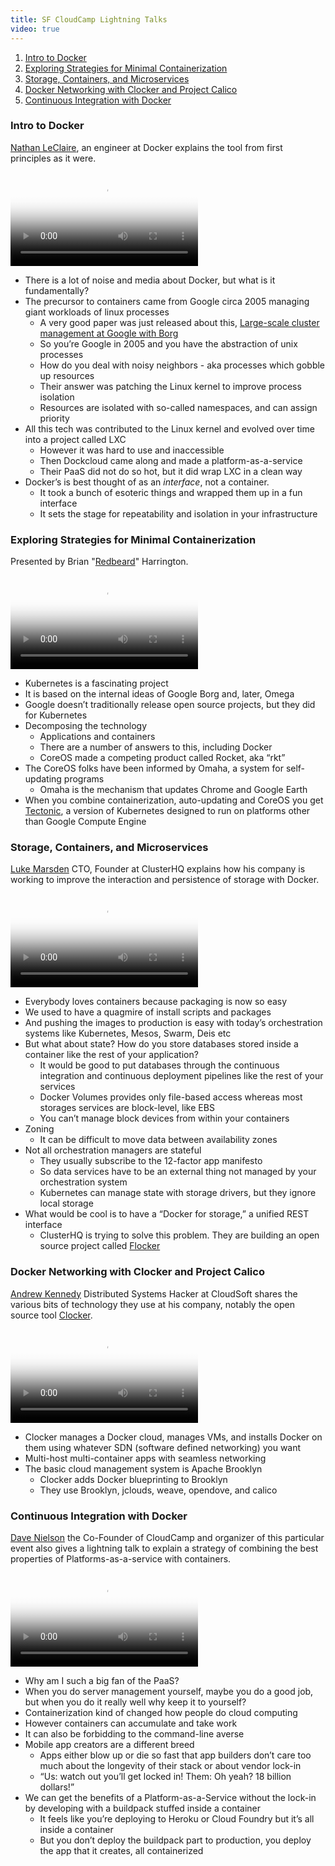 ```yaml
---
title: SF CloudCamp Lightning Talks
video: true
---
```


1. [Intro to Docker](#intro-to-docker)
2. [Exploring Strategies for Minimal Containerization](#exploring-strategies-for-minimal-containerization)
3. [Storage, Containers, and Microservices](#storage-containers-and-microservices)
4. [Docker Networking with Clocker and Project Calico](#docker-networking-with-clocker-and-project-calico)
5. [Continuous Integration with Docker](#continuous-integration-with-docker)

### Intro to Docker

[Nathan LeClaire](http://nathanleclaire.com/), an engineer at Docker explains the
tool from first principles as it were.

<div class="flowplayer" data-embed="false">
  <video src="http://player.vimeo.com/external/125381777.hd.mp4?s=9e70068e605126b306f77cb0be7d8a7a"
         poster="https://i.vimeocdn.com/video/515466205.png?mw=700"
  ></video>
</div>

* There is a lot of noise and media about Docker, but what is it fundamentally?
* The precursor to containers came from Google circa 2005 managing giant workloads of linux processes
    * A very good paper was just released about this, [Large-scale cluster management at Google with Borg](https://static.googleusercontent.com/media/research.google.com/en/us/pubs/archive/43438.pdf)
    * So you’re Google in 2005 and you have the abstraction of unix processes
    * How do you deal with noisy neighbors - aka processes which gobble up resources
    * Their answer was patching the Linux kernel to improve process isolation
    * Resources are isolated with so-called namespaces, and can assign priority
* All this tech was contributed to the Linux kernel and evolved over time into a project called LXC
    * However it was hard to use and inaccessible
    * Then Dockcloud came along and made a platform-as-a-service
    * Their PaaS did not do so hot, but it did wrap LXC in a clean way
* Docker’s is best thought of as an *interface*, not a container.
    * It took a bunch of esoteric things and wrapped them up in a fun interface
    * It sets the stage for repeatability and isolation in your infrastructure

### Exploring Strategies for Minimal Containerization

Presented by Brian "[Redbeard](http://www.brianredbeard.com/)" Harrington.

<div class="flowplayer" data-embed="false">
  <video src="http://player.vimeo.com/external/125385727.hd.mp4?s=175a6d052a48e690466d3c2c3b5f3dfa"
         poster="https://i.vimeocdn.com/video/515477269.png?mw=700"
  ></video>
</div>

* Kubernetes is a fascinating project
* It is based on the internal ideas of Google Borg and, later, Omega
* Google doesn’t traditionally release open source projects, but they did for Kubernetes
* Decomposing the technology
    * Applications and containers
    * There are a number of answers to this, including Docker
    * CoreOS made a competing product called Rocket, aka “rkt”
* The CoreOS folks have been informed by Omaha, a system for self-updating programs
    * Omaha is the mechanism that updates Chrome and Google Earth
* When you combine containerization, auto-updating and CoreOS you
  get [Tectonic](https://tectonic.com/), a version of Kubernetes
  designed to run on platforms other than Google Compute Engine

### Storage, Containers, and Microservices

[Luke Marsden](https://twitter.com/lmarsden) CTO, Founder at ClusterHQ
explains how his company is working to improve the interaction and
persistence of storage with Docker.

<div class="flowplayer" data-embed="false">
  <video src="http://player.vimeo.com/external/125409828.hd.mp4?s=b19c6ea1230404dbaadc5eb4e88e71e4"
         poster="https://i.vimeocdn.com/video/515499474.png?mw=700"
  ></video>
</div>

* Everybody loves containers because packaging is now so easy
* We used to have a quagmire of install scripts and packages
* And pushing the images to production is easy with today’s
  orchestration systems like Kubernetes, Mesos, Swarm, Deis etc
* But what about state? How do you store databases stored inside a
  container like the rest of your application?
    * It would be good to put databases through the continuous
      integration and continuous deployment pipelines like the rest
      of your services
    * Docker Volumes provides only file-based access whereas most
      storages services are block-level, like EBS
    * You can’t manage block devices from within your containers
* Zoning
    * It can be difficult to move data between availability zones
* Not all orchestration managers are stateful
    * They usually subscribe to the 12-factor app manifesto
    * So data services have to be an external thing not managed by your orchestration system
    * Kubernetes can manage state with storage drivers, but they ignore local storage
* What would be cool is to have a “Docker for storage,” a unified REST interface
    * ClusterHQ is trying to solve this problem. They are building
      an open source project called [Flocker](https://github.com/ClusterHQ/flocker)

### Docker Networking with Clocker and Project Calico

[Andrew Kennedy](https://twitter.com/grkvlt) Distributed Systems
Hacker at CloudSoft shares the various bits of technology they use
at his company, notably the open source tool
[Clocker](https://github.com/brooklyncentral/clocker).

<div class="flowplayer" data-embed="false">
  <video src="http://player.vimeo.com/external/125411064.hd.mp4?s=00c723162f77b8e68695572418948c38"
         poster="https://i.vimeocdn.com/video/515501140.png?mw=700"
  ></video>
</div>

* Clocker manages a Docker cloud, manages VMs, and installs Docker
  on them using whatever SDN (software defined networking) you want
* Multi-host multi-container apps with seamless networking
* The basic cloud management system is Apache Brooklyn
    * Clocker adds Docker blueprinting to Brooklyn
    * They use Brooklyn, jclouds, weave, opendove, and calico

### Continuous Integration with Docker

[Dave Nielson](https://twitter.com/davenielsen) the Co-Founder of
CloudCamp and organizer of this particular event also gives a
lightning talk to explain a strategy of combining the best properties
of Platforms-as-a-service with containers.

<div class="flowplayer" data-embed="false">
  <video src="http://player.vimeo.com/external/125385728.hd.mp4?s=637d5b8d46a95703612941d609c2377b"
         poster="https://i.vimeocdn.com/video/515473232.png?mw=700"
  ></video>
</div>

* Why am I such a big fan of the PaaS?
* When you do server management yourself, maybe you do a good job, but when you do it really well why keep it to yourself?
* Containerization kind of changed how people do cloud computing
* However containers can accumulate and take work
* It can also be forbidding to the command-line averse
* Mobile app creators are a different breed
    * Apps either blow up or die so fast that app builders don’t care too much about the longevity of their stack or about vendor lock-in
    * “Us: watch out you’ll get locked in! Them: Oh yeah? 18 billion dollars!”
* We can get the benefits of a Platform-as-a-Service without the lock-in by developing with a buildpack stuffed inside a container
    * It feels like you’re deploying to Heroku or Cloud Foundry but it’s all inside a container
    * But you don’t deploy the buildpack part to production, you deploy the app that it creates, all containerized
